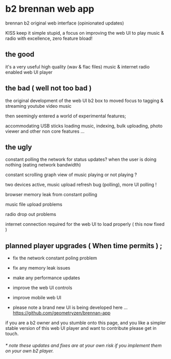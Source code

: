 # b2 brennan web app

brennan b2 original web interface (opinionated updates)

KISS keep it simple stupid, a focus on improving the web UI to play music & radio with excellence, zero feature bload!


## the good

it's a very useful high quality (wav & flac files) music & internet radio enabled web UI player

## the bad ( well not too bad )

the original development of the web UI b2 box to moved focus to tagging & streaming youtube video music

then seemingly entered a world of experimental features;

accommodating USB sticks loading music, indexing, bulk uploading, photo viewer and other non core features ...


## the ugly

constant polling the network for status updates? when the user is doing nothing (eating network bandwidth)

constant scrolling graph view of music playing or not playing ?

two devices active, music upload refresh bug (polling), more UI polling !

browser memory leak from constant polling

music file upload problems

radio drop out problems

internet connection required for the web UI to load properly ( this now fixed )


## planned player upgrades ( When time permits ) ;

- fix the network constant poling problem

- fix any memory leak issues

- make any performance updates

- improve the web UI controls

- improve mobile web UI

* please note a brand new UI is being developed here ... https://github.com/geometryzen/brennan-app

if you are a b2 owner and you stumble onto this page, and you like a simpler stable version of this web UI player and want to contribute please get in touch.

###### * note these updates and fixes are at your own risk if you implement them on your own b2 player. 
